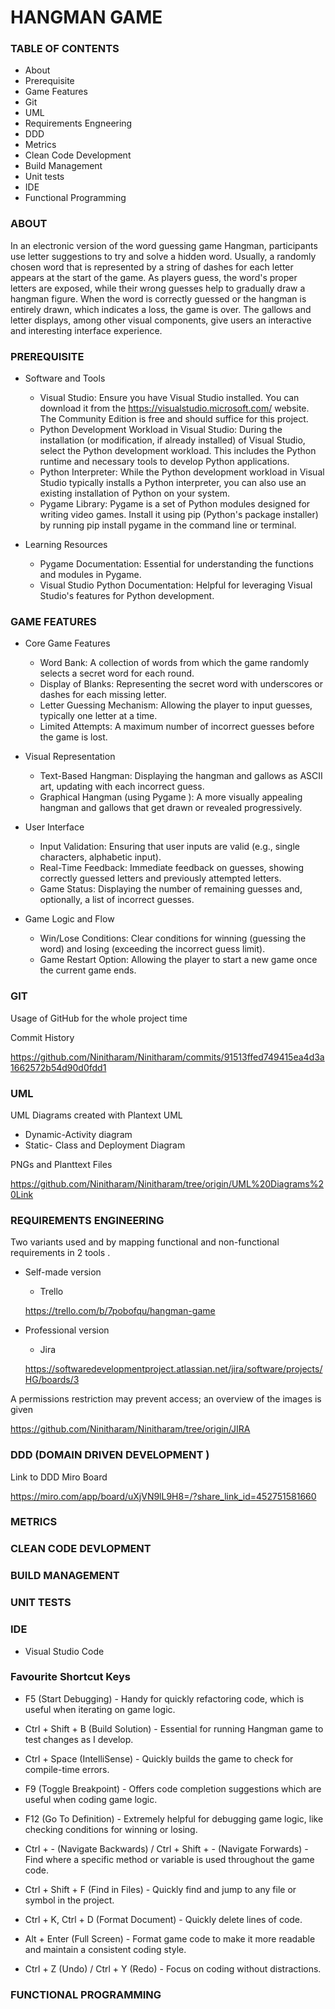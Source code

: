 # HANGMAN GAME

### TABLE OF CONTENTS 
- About
- Prerequisite
- Game Features
- Git
- UML
- Requirements Engneering
- DDD
- Metrics
- Clean Code Development
- Build Management
- Unit tests
- IDE
- Functional Programming
  
### ABOUT
In an electronic version of the word guessing game Hangman, participants use letter suggestions to try and solve a hidden word. Usually, a randomly chosen word that is represented by a string of dashes for each letter appears at the start of the game. As players guess, the word's proper letters are exposed, while their wrong guesses help to gradually draw a hangman figure. When the word is correctly guessed or the hangman is entirely drawn, which indicates a loss, the game is over. The gallows and letter displays, among other visual components, give users an interactive and interesting interface experience.

### PREREQUISITE
- Software and Tools
   - Visual Studio: Ensure you have Visual Studio installed. You can download it from the https://visualstudio.microsoft.com/ website.
     The Community Edition is free and should suffice for this project.
   - Python Development Workload in Visual Studio: During the installation (or modification, if already installed) of Visual Studio,
     select the Python development workload. This includes the Python runtime and necessary tools to develop Python applications.
   - Python Interpreter: While the Python development workload in Visual Studio typically installs a Python interpreter,
      you can also use an existing installation of Python on your system.
   - Pygame Library: Pygame is a set of Python modules designed for writing video games. Install it using pip (Python's package installer)
     by running pip install pygame in the command line or terminal.
     
- Learning Resources
  - Pygame Documentation: Essential for understanding the functions and modules in Pygame.
  - Visual Studio Python Documentation: Helpful for leveraging Visual Studio's features for Python development.
    
### GAME FEATURES
- Core Game Features
  - Word Bank: A collection of words from which the game randomly selects a secret word for each round.
  - Display of Blanks: Representing the secret word with underscores or dashes for each missing letter.
  - Letter Guessing Mechanism: Allowing the player to input guesses, typically one letter at a time.
  - Limited Attempts: A maximum number of incorrect guesses before the game is lost.

- Visual Representation
   - Text-Based Hangman: Displaying the hangman and gallows as ASCII art, updating with each incorrect guess.
   - Graphical Hangman (using Pygame ): A more visually appealing hangman and gallows that get drawn or revealed progressively.
     
- User Interface
   - Input Validation: Ensuring that user inputs are valid (e.g., single characters, alphabetic input).
   - Real-Time Feedback: Immediate feedback on guesses, showing correctly guessed letters and previously attempted letters.
   - Game Status: Displaying the number of remaining guesses and, optionally, a list of incorrect guesses.
     
- Game Logic and Flow
   - Win/Lose Conditions: Clear conditions for winning (guessing the word) and losing (exceeding the incorrect guess limit).
   - Game Restart Option: Allowing the player to start a new game once the current game ends.

### GIT
Usage of GitHub for the whole project time

Commit History 


https://github.com/Ninitharam/Ninitharam/commits/91513ffed749415ea4d3a1662572b54d90d0fdd1

### UML
UML Diagrams created with Plantext UML

+ Dynamic-Activity diagram
+ Static- Class and Deployment Diagram

PNGs and Planttext Files


https://github.com/Ninitharam/Ninitharam/tree/origin/UML%20Diagrams%20Link

### REQUIREMENTS ENGINEERING
Two variants used and by mapping functional and non-functional requirements in 2 tools .

- Self-made version
  - Trello
    
   https://trello.com/b/7pobofqu/hangman-game
  
- Professional version 
  - Jira
    
   https://softwaredevelopmentproject.atlassian.net/jira/software/projects/HG/boards/3

 A permissions restriction may prevent access; an overview of the images is given

 https://github.com/Ninitharam/Ninitharam/tree/origin/JIRA

 
### DDD (DOMAIN DRIVEN DEVELOPMENT )
Link to DDD Miro Board 

https://miro.com/app/board/uXjVN9lL9H8=/?share_link_id=452751581660
### METRICS
### CLEAN CODE DEVLOPMENT
### BUILD MANAGEMENT
### UNIT TESTS
### IDE 
+ Visual Studio Code
  
### Favourite Shortcut Keys

+ F5 (Start Debugging) - Handy for quickly refactoring code, which is useful when iterating on game logic.

+ Ctrl + Shift + B (Build Solution) - Essential for running  Hangman game to test changes as I develop.

+ Ctrl + Space (IntelliSense) - Quickly builds the game to check for compile-time errors.

+ F9 (Toggle Breakpoint) - Offers code completion suggestions which are useful when coding game logic.

+ F12 (Go To Definition) - Extremely helpful for debugging game logic, like checking conditions for winning or losing.

+ Ctrl + - (Navigate Backwards) / Ctrl + Shift + - (Navigate Forwards) - Find where a specific method or variable is used throughout the game code.

+ Ctrl + Shift + F (Find in Files) - Quickly find and jump to any file or symbol in the project.

+ Ctrl + K, Ctrl + D (Format Document) - Quickly delete lines of code.

+ Alt + Enter (Full Screen) - Format game code to make it more readable and maintain a consistent coding style.

+ Ctrl + Z (Undo) / Ctrl + Y (Redo) - Focus on coding without distractions.

### FUNCTIONAL PROGRAMMING
  
